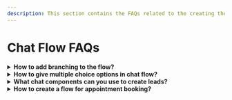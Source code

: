 ```yaml
---
description: This section contains the FAQs related to the creating the chat flow
---
```


# Chat Flow FAQs

<details>

<summary><strong>How to add branching to the flow?</strong></summary>

1. Log in to your account.
2. Click on the bot you want to configure.
3. Click on the `Edit your chat flow` tab.
4. You can add branching by clicking on the `Add New Component` Button.
5. After clicking the button, you will see a list of components. Now, choose `Single Choice`.
6. Click on the component, and a configuration window will appear.
7. Now configure your questions accordingly. Also, you can add more options if you want by clicking on the `+` symbol.

</details>

<details>

<summary><strong>How to give multiple choice options in chat flow?</strong></summary>

Log in to your account.

1. Click On the bot you want to configure.
2. Click on `Edit your chat flow` Tab
3. You can add Multiple choice questions by clicking on the `Add New Component` button. After clicking the button, you will see a list of components.
4. Now, choose Multiple Choice and configure it according to your needs.

</details>

<details>

<summary><strong>What chat components can you use to create leads?</strong></summary>

You can use the name, phone number, and email chat flow component to collect the information you want to capture from leads.

You can find these options in the Edit Your Chat Flow Tab. To Add these components,

1. Log in to your account.
2. Click on the bot you want to configure.
3. Click on `Edit Your Chat Flow` tab
4. Here you can add these by clicking on the `Add New Component` Button.
5. After clicking the button, you will see a list of components.
6. Choose the one you want to apply to.

</details>

<details>

<summary><strong>How to create a flow for appointment booking?</strong></summary>

Log in to your account.

1. Click On the bot you want to configure.
2. Click on `Edit Your Chat Flow` Tab
3. You can add an Appointment booking by clicking on the `Add New Component` Button.
4. After clicking the button, you will see a list of components. Now, choose `Appointment` and configure it according to your needs.
5. The Appointment component comes with various options to configure. You can choose the date, day, time, and slot interval.
6. You can integrate your google calendar to track all appointments within ChatbotWorld and avoid double bookings.

</details>
